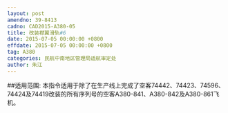 ```yaml
---
layout: post
amendno: 39-8413
cadno: CAD2015-A380-05
title: 改装襟翼滑轨#6
date: 2015-07-05 00:00:00 +0800
effdate: 2015-07-05 00:00:00 +0800
tag: A380
categories: 民航中南地区管理局适航审定处
author: 朱江
---
```


##适用范围:
本指令适用于除了在生产线上完成了空客74442、74423、74596、74424及74419改装的所有序列号的空客A380-841、A380-842及A380-861飞机。

